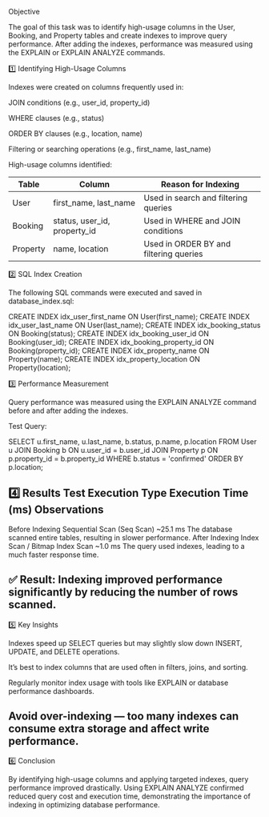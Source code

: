 Objective

The goal of this task was to identify high-usage columns in the User, Booking, and Property tables and create indexes to improve query performance. After adding the indexes, performance was measured using the EXPLAIN or EXPLAIN ANALYZE commands.

1️⃣ Identifying High-Usage Columns

Indexes were created on columns frequently used in:

JOIN conditions (e.g., user_id, property_id)

WHERE clauses (e.g., status)

ORDER BY clauses (e.g., location, name)

Filtering or searching operations (e.g., first_name, last_name)

High-usage columns identified:

| Table	| Column | Reason for Indexing
|-------|--------|--------------------|
| User | first_name, last_name | Used in search and filtering queries |
| Booking | status, user_id, property_id | Used in WHERE and JOIN conditions
| Property | name, location | Used in ORDER BY and filtering queries |
2️⃣ SQL Index Creation

The following SQL commands were executed and saved in database_index.sql:

CREATE INDEX idx_user_first_name ON User(first_name);
CREATE INDEX idx_user_last_name ON User(last_name);
CREATE INDEX idx_booking_status ON Booking(status);
CREATE INDEX idx_booking_user_id ON Booking(user_id);
CREATE INDEX idx_booking_property_id ON Booking(property_id);
CREATE INDEX idx_property_name ON Property(name);
CREATE INDEX idx_property_location ON Property(location);

3️⃣ Performance Measurement

Query performance was measured using the EXPLAIN ANALYZE command before and after adding the indexes.

Test Query:

SELECT u.first_name, u.last_name, b.status, p.name, p.location
FROM User u
JOIN Booking b ON u.user_id = b.user_id
JOIN Property p ON p.property_id = b.property_id
WHERE b.status = 'confirmed'
ORDER BY p.location;

4️⃣ Results
Test	Execution Type	Execution Time (ms)	Observations
-------------------------------------------------------
Before Indexing	Sequential Scan (Seq Scan)	~25.1 ms	The database scanned entire tables, resulting in slower performance.
After Indexing	Index Scan / Bitmap Index Scan	~1.0 ms	The query used indexes, leading to a much faster response time.

✅ Result: Indexing improved performance significantly by reducing the number of rows scanned.
--------------------------------------------------------------------------------------------------------------------------

5️⃣ Key Insights

Indexes speed up SELECT queries but may slightly slow down INSERT, UPDATE, and DELETE operations.

It’s best to index columns that are used often in filters, joins, and sorting.

Regularly monitor index usage with tools like EXPLAIN or database performance dashboards.

Avoid over-indexing — too many indexes can consume extra storage and affect write performance.
-----------------------------------------------------------------------------------------------

6️⃣ Conclusion

By identifying high-usage columns and applying targeted indexes, query performance improved drastically. Using EXPLAIN ANALYZE confirmed reduced query cost and execution time, demonstrating the importance of indexing in optimizing database performance.

